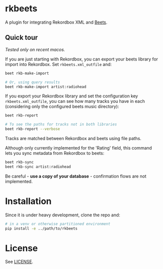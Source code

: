 # rkbeets

A plugin for integrating Rekordbox XML and [Beets](https://beets.io/).

## Quick tour

_Tested only on recent macos._

If you are just starting with Rekordbox, you can export your beets library for import into Rekordbox. Set `rkbeets.xml_outfile` and:

```sh
beet rkb-make-import

# Or, using query results
beet rkb-make-import artist:radiohead
```

If you export your Rekordbox library and set the configuration key `rkbeets.xml_outfile`, you can see how many tracks you have in each (considering only the configured beets music directory):

```sh
beet rkb-report

# To see the paths for tracks not in both libraries
beet rkb-report --verbose
```

Tracks are matched between Rekordbox and beets using file paths.

Although only currently implemented for the 'Rating' field, this command lets you sync metadata from Rekordbox to beets:

```sh
beet rkb-sync
beet rkb-sync artist:radiohead
```

Be careful - **use a copy of your database** - confirmation flows are not implemented.

# Installation

Since it is under heavy development, clone the repo and:

```sh
# in a venv or otherwise partitioned environment
pip install -e ../path/to/rkbeets
```

# License

See [LICENSE](LICENSE).
